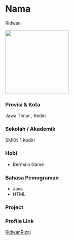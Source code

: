 # Nama
Ridwan

<img src="" width="200" height="200" align="center"/>

### Provisi & Kota

Jawa TImur , Kediri

### Sekolah / Akademik
SMKN 1 Kediri

### Hobi

- Bermain Game


### Bahasa Pemograman 

- Java
- HTML

### Project



### Profile Link

[RidwanRizqi](https://github.com/RidwanRizqi)
